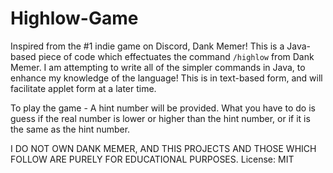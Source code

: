 # Highlow-Game
Inspired from the #1 indie game on Discord, Dank Memer!
This is a Java-based piece of code which effectuates the command `/highlow` from Dank Memer. I am attempting to write all of the simpler commands in Java, to enhance my knowledge of the language!
This is in text-based form, and will facilitate applet form at a later time.


To play the game - 
A hint number will be provided. What you have to do is guess if the real number is lower or higher than the hint number, or if it is the same as the hint number. 







I DO NOT OWN DANK MEMER, AND THIS PROJECTS AND THOSE WHICH FOLLOW ARE PURELY FOR EDUCATIONAL PURPOSES.
License: MIT
